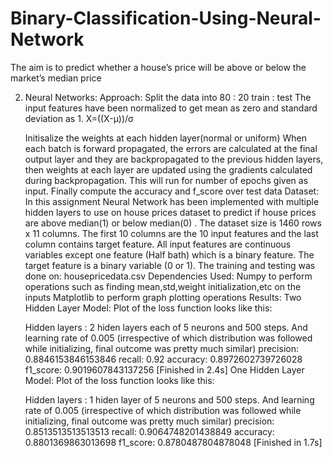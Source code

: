 # Binary-Classification-Using-Neural-Network
The aim is to predict whether a house’s price will be above or below the market’s median price

2) Neural Networks:
Approach:
	Split the data into 80 : 20 train : test 
	The  input features have been normalized to get mean as zero and standard deviation as 1.
X=((X-μ))/σ

	Initisalize the weights at each hidden layer(normal or uniform)
	When each batch is forward propagated, the errors are calculated at the final output layer and they are backpropagated to the previous hidden layers, then weights at each layer are updated using the gradients calculated during backpropagation. This will run for number of epochs given as input.
	Finally compute the accuracy and f_score over test data
Dataset:
	In this assignment Neural Network has been implemented with multiple hidden layers to use on house prices dataset to predict if house prices are above median(1) or below median(0) . The dataset size is 1460 rows x 11 columns. The first 10 columns are the 10 input features and the last column contains target feature.  All input features are continuous variables except one feature (Half bath) which is a binary feature. The target feature is a binary variable (0 or 1).
	The training and testing was done on: housepricedata.csv
Dependencies Used:
	Numpy to perform operations such as finding mean,std,weight initialization,etc on the inputs
	Matplotlib to perform graph plotting operations
Results:
Two Hidden Layer Model:
	Plot of the loss function looks like this:
	 
	Hidden layers : 2 hiden layers each of 5 neurons  and 500 steps. And learning rate of 0.005
	(irrespective of which distribution was followed while initializing, final outcome was pretty much similar)
	precision:  0.8846153846153846 recall:  0.92
	accuracy:  0.8972602739726028
	f1_score:  0.9019607843137256
	[Finished in 2.4s]
One Hidden Layer Model:
	Plot of the loss function looks like this:
	 
	Hidden layers : 1 hiden layer of 5 neurons  and 500 steps. And learning rate of 0.005
	(irrespective of which distribution was followed while initializing, final outcome was pretty much similar)
	precision:  0.8513513513513513 recall:  0.9064748201438849
	accuracy:  0.8801369863013698
	f1_score:  0.8780487804878048
	[Finished in 1.7s]

